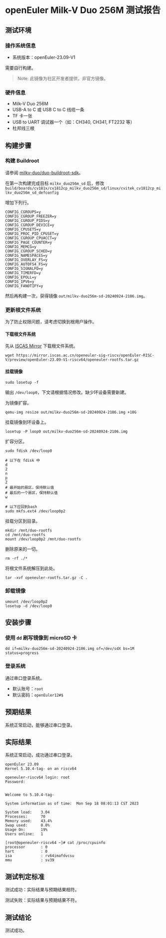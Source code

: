 # openEuler Milk-V Duo 256M 测试报告

## 测试环境

### 操作系统信息

- 系统版本：openEuler-23.09-V1

需要自行构建。

> Note: 此镜像为社区开发者提供，非官方镜像。

### 硬件信息

- Milk-V Duo 256M
- USB-A to C 或 USB C to C 线缆一条
- TF 卡一张
- USB to UART 调试器一个（如：CH340, CH341, FT2232 等）
- 杜邦线三根

## 构建步骤

### 构建 Buildroot

请参阅 [milkv-duo/duo-buildroot-sdk](https://github.com/milkv-duo/duo-buildroot-sdk)。

在第一次构建完成目标 `milkv_duo256m_sd` 后，修改 `build/boards/cv181x/cv1812cp_milkv_duo256m_sd/linux/cvitek_cv1812cp_milkv_duo256m_sd_defconfig`

增加下列行。

```
CONFIG_CGROUPS=y
CONFIG_CGROUP_FREEZER=y
CONFIG_CGROUP_PIDS=y
CONFIG_CGROUP_DEVICE=y
CONFIG_CPUSETS=y
CONFIG_PROC_PID_CPUSET=y
CONFIG_CGROUP_CPUACCT=y
CONFIG_PAGE_COUNTER=y
CONFIG_MEMCG=y
CONFIG_CGROUP_SCHED=y
CONFIG_NAMESPACES=y
CONFIG_OVERLAY_FS=y
CONFIG_AUTOFS4_FS=y
CONFIG_SIGNALFD=y
CONFIG_TIMERFD=y
CONFIG_EPOLL=y
CONFIG_IPV6=y
CONFIG_FANOTIFY=y
```

然后再构建一次，获得镜像 `out/milkv-duo256m-sd-20240924-2106.img`。

### 更新根文件系统

为了防止权限问题，请考虑切换到根用户操作。

#### 下载根文件系统

先从 [ISCAS Mirror](https://mirror.iscas.ac.cn/openeuler-sig-riscv/openEuler-RISC-V/preview/openEuler-23.09-V1-riscv64/) 下载根文件系统。

```
wget https://mirror.iscas.ac.cn/openeuler-sig-riscv/openEuler-RISC-V/preview/openEuler-23.09-V1-riscv64/openeuler-rootfs.tar.gz
```

#### 挂载镜像

```
sudo losetup -f
```

输出 `/dev/loop0`，下文请根据情况修改。缺少环设备需要新建。

为镜像扩容。

```
qemu-img resize out/milkv-duo256m-sd-20240924-2106.img +10G
```

挂载镜像到环设备上。

```
losetup -P loop0 out/milkv-duo256m-sd-20240924-2106.img
```

扩容分区。

```
sudo fdisk /dev/loop0

# 以下在 fdisk 中
d
2
n
p
2
# 最开始的扇区，保持默认值
# 最后的一个扇区，保持默认值
w

# 以下应回到bash
sudo mkfs.ext4 /dev/loop0p2
```

挂载分区到目录。

```
mkdir /mnt/duo-rootfs
cd /mnt/duo-rootfs
mount /dev/loop0p2 /mnt/duo-rootfs
```

删除原来的一切。

```
rm -rf ./*
```

将根文件系统解压到此处。

```
tar -xvf openeuler-rootfs.tar.gz -C .
```

### 卸载镜像

```
umount /dev/loop0p2
losetup -d /dev/loop0
```

## 安装步骤

### 使用 `dd` 刷写镜像到 microSD 卡

```shell
dd if=milkv-duo256m-sd-20240924-2106.img of=/dev/sdX bs=1M status=progress
```

### 登录系统

通过串口登录系统。

- 默认账号：`root`
- 默认密码：`openEuler12#$`

## 预期结果

系统正常启动，能够通过串口登录。

## 实际结果

系统正常启动，成功通过串口登录。

```
openEuler 23.09
Kernel 5.10.4-tag- on an riscv64

openeuler-riscv64 login: root
Password: 


Welcome to 5.10.4-tag-

System information as of time:  Mon Sep 18 08:01:13 CST 2023

System load:    3.04
Processes:      70
Memory used:    43.4%
Swap used:      0.0%
Usage On:       19%
Users online:   1

[root@openeuler-riscv64 ~]# cat /proc/cpuinfo 
processor       : 0
hart            : 0
isa             : rv64imafdvcsu
mmu             : sv39
```

## 测试判定标准

测试成功：实际结果与预期结果相符。

测试失败：实际结果与预期结果不符。

## 测试结论

测试成功。